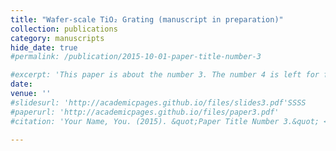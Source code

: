 ```yaml
---
title: "Wafer-scale TiO₂ Grating (manuscript in preparation)"
collection: publications
category: manuscripts
hide_date: true
#permalink: /publication/2015-10-01-paper-title-number-3

#excerpt: 'This paper is about the number 3. The number 4 is left for future work.'
date:
venue: ''
#slidesurl: 'http://academicpages.github.io/files/slides3.pdf'SSSS
#paperurl: 'http://academicpages.github.io/files/paper3.pdf'
#citation: 'Your Name, You. (2015). &quot;Paper Title Number 3.&quot; <i>Journal 1</i>. 1(3).'

---
```

<!--
The contents above will be part of a list of publications, if the user clicks the link for the publication than the contents of section will be rendered as a full page, allowing you to provide more information about the paper for the reader. When publications are displayed as a single page, the contents of the above "citation" field will automatically be included below this section in a smaller font.
-->
